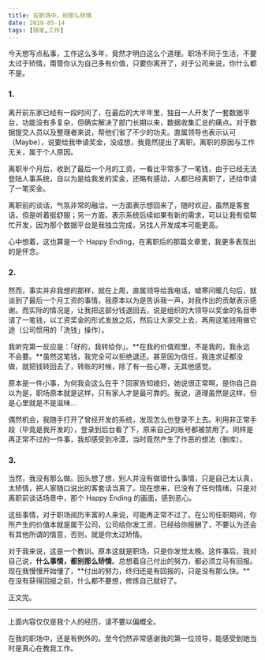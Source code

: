 ```yaml
---
title: 在职场中，别那么矫情
date: 2019-05-14
tags: [随笔,工作]
---
```


今天想写点私事，工作这么多年，竟然才明白这么个道理。职场不同于生活，不要太过于矫情，甭管你认为自己多有价值，只要你离开了，对于公司来说，你什么都不是。

### 1.
离开前东家已经有一段时间了，在最后的大半年里，独自一人开发了一套数据平台，功能没有多复杂，但确实解决了部门长期以来，数据收集汇总的痛点。对于数据提交人员以及整理者来说，帮他们省了不少的功夫。直属领导也表示认可（Maybe），说要给我申请奖金，没成想，我竟然提出了离职，离职的原因与工作无关，属于个人原因。

离职半个月后，收到了最后一个月的工资，一看比平常多了一笔钱，由于已经无法登陆人事系统，自以为是给我发的奖金，还略有感动，人都已经离职了，还给申请了一笔奖金。

离职前的谈话，气氛非常的融洽。一方面表示想回来了，随时欢迎，虽然是客套话，但是听着挺舒服；另一方面，表示系统后续如果有新的需求，可以让我有偿帮忙开发，因为那个数据平台是我独立完成，另找人开发成本可能更高。

心中想着，这也算是一个 Happy Ending，在离职后的那篇文章里，我更多表现出的是怀念。

### 2. 
然而，事实并非我想的那样，就在上周，直属领导给我电话，嘘寒问暖几句后，就谈到了最后一个月工资的事情，我原本以为是告诉我一声，对我作出的贡献表示感谢。而实际的情况是，让我把这部分钱退回去，说是组织的大领导以奖金的名目申请了一笔钱，以工资奖金的形式发放之后，然后让大家交上去，再用这笔钱用做它途（公司惯用的「洗钱」操作）。

我听完第一反应是：「好的，我转给你」。**在我的价值观里，不是我的，我永远不会要。**虽然这笔钱，我完全可以拒绝退还。甚至因为信任，我连求证都没做，就把钱转回去了，转账的时候，除了有一些心寒，无其他感觉。

原本是一件小事，为何我会这么在乎？回家告知媳妇，她说很正常啊，是你自己自以为是，职场原本就是这样，只有家人才是最可靠的。我说，道理虽然是这样，但是心里就是不是滋味...

偶然机会，我随手打开了曾经开发的系统，发现怎么也登录不上去。利用非正常手段（毕竟是我开发的），登录到后台看了下，原来自己的账号都被禁用了。同样是再正常不过的一件事，我却感受到冷漠，当时竟然产生了作恶的想法（删库）。

### 3. 
当然，我没有那么做。回头想了想，别人并没有做错什么事情，只是自己太认真，太矫情，把人家随口说出的客套话当真了。现在想来，已没有了任何情绪，只是对离职前谈话场景中，那个 Happy Ending 的画面，感到恶心。

这些事情，对于职场阅历丰富的人来说，可能再正常不过了。在公司任职期间，你所产生的价值本就是属于公司，公司给你发工资，已经给你报酬了，不要认为还会有其他所谓的情意，否则，就是你太过矫情。

对于我来说，这是一个教训。原本这就是职场，只是你发觉太晚。这件事后，我对自己说，**什么事情，都别那么矫情**。总想着自己付出的努力，都必须立马有回报。现在我慢慢开始懂了，**付出的努力，终归还是有回报的，只是没有那么快。**在没有获得回报之前，什么都不要想，修炼自己就好了。

正文完。

--- 

上面内容仅仅是我个人的经历，请不要以偏概全。

在我的职场中，还是有例外的。至今仍然非常感谢我的第一位领导，能感受到她当时是真心在教我工作。